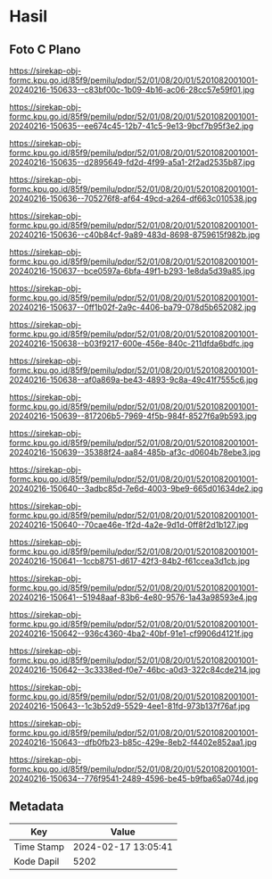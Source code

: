# Hasil

## Foto C Plano

https://sirekap-obj-formc.kpu.go.id/85f9/pemilu/pdpr/52/01/08/20/01/5201082001001-20240216-150633--c83bf00c-1b09-4b16-ac06-28cc57e59f01.jpg

https://sirekap-obj-formc.kpu.go.id/85f9/pemilu/pdpr/52/01/08/20/01/5201082001001-20240216-150635--ee674c45-12b7-41c5-9e13-9bcf7b95f3e2.jpg

https://sirekap-obj-formc.kpu.go.id/85f9/pemilu/pdpr/52/01/08/20/01/5201082001001-20240216-150635--d2895649-fd2d-4f99-a5a1-2f2ad2535b87.jpg

https://sirekap-obj-formc.kpu.go.id/85f9/pemilu/pdpr/52/01/08/20/01/5201082001001-20240216-150636--705276f8-af64-49cd-a264-df663c010538.jpg

https://sirekap-obj-formc.kpu.go.id/85f9/pemilu/pdpr/52/01/08/20/01/5201082001001-20240216-150636--c40b84cf-9a89-483d-8698-8759615f982b.jpg

https://sirekap-obj-formc.kpu.go.id/85f9/pemilu/pdpr/52/01/08/20/01/5201082001001-20240216-150637--bce0597a-6bfa-49f1-b293-1e8da5d39a85.jpg

https://sirekap-obj-formc.kpu.go.id/85f9/pemilu/pdpr/52/01/08/20/01/5201082001001-20240216-150637--0ff1b02f-2a9c-4406-ba79-078d5b652082.jpg

https://sirekap-obj-formc.kpu.go.id/85f9/pemilu/pdpr/52/01/08/20/01/5201082001001-20240216-150638--b03f9217-600e-456e-840c-211dfda6bdfc.jpg

https://sirekap-obj-formc.kpu.go.id/85f9/pemilu/pdpr/52/01/08/20/01/5201082001001-20240216-150638--af0a869a-be43-4893-9c8a-49c41f7555c6.jpg

https://sirekap-obj-formc.kpu.go.id/85f9/pemilu/pdpr/52/01/08/20/01/5201082001001-20240216-150639--817206b5-7969-4f5b-984f-8527f6a9b593.jpg

https://sirekap-obj-formc.kpu.go.id/85f9/pemilu/pdpr/52/01/08/20/01/5201082001001-20240216-150639--35388f24-aa84-485b-af3c-d0604b78ebe3.jpg

https://sirekap-obj-formc.kpu.go.id/85f9/pemilu/pdpr/52/01/08/20/01/5201082001001-20240216-150640--3adbc85d-7e6d-4003-9be9-665d01634de2.jpg

https://sirekap-obj-formc.kpu.go.id/85f9/pemilu/pdpr/52/01/08/20/01/5201082001001-20240216-150640--70cae46e-1f2d-4a2e-9d1d-0ff8f2d1b127.jpg

https://sirekap-obj-formc.kpu.go.id/85f9/pemilu/pdpr/52/01/08/20/01/5201082001001-20240216-150641--1ccb8751-d617-42f3-84b2-f61ccea3d1cb.jpg

https://sirekap-obj-formc.kpu.go.id/85f9/pemilu/pdpr/52/01/08/20/01/5201082001001-20240216-150641--51948aaf-83b6-4e80-9576-1a43a98593e4.jpg

https://sirekap-obj-formc.kpu.go.id/85f9/pemilu/pdpr/52/01/08/20/01/5201082001001-20240216-150642--936c4360-4ba2-40bf-91e1-cf9906d4121f.jpg

https://sirekap-obj-formc.kpu.go.id/85f9/pemilu/pdpr/52/01/08/20/01/5201082001001-20240216-150642--3c3338ed-f0e7-46bc-a0d3-322c84cde214.jpg

https://sirekap-obj-formc.kpu.go.id/85f9/pemilu/pdpr/52/01/08/20/01/5201082001001-20240216-150643--1c3b52d9-5529-4ee1-81fd-973b137f76af.jpg

https://sirekap-obj-formc.kpu.go.id/85f9/pemilu/pdpr/52/01/08/20/01/5201082001001-20240216-150643--dfb0fb23-b85c-429e-8eb2-f4402e852aa1.jpg

https://sirekap-obj-formc.kpu.go.id/85f9/pemilu/pdpr/52/01/08/20/01/5201082001001-20240216-150634--776f9541-2489-4596-be45-b9fba65a074d.jpg


## Metadata

| Key        | Value               |
| ---------- | ------------------- |
| Time Stamp | 2024-02-17 13:05:41 |
| Kode Dapil | 5202                |



